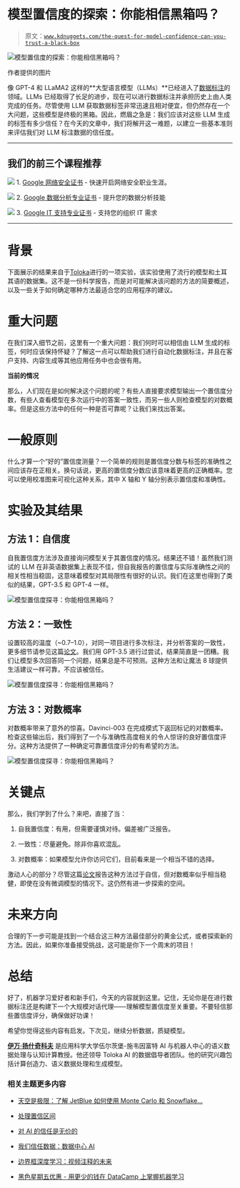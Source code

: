 # 模型置信度的探索：你能相信黑箱吗？

> 原文：[`www.kdnuggets.com/the-quest-for-model-confidence-can-you-trust-a-black-box`](https://www.kdnuggets.com/the-quest-for-model-confidence-can-you-trust-a-black-box)

![模型置信度的探索：你能相信黑箱吗？](img/894e9ac14c8ab3392f26660526c9f14a.png)

作者提供的图片

像 GPT-4 和 LLaMA2 这样的**大型语言模型（LLMs）**已经进入了[数据标注](https://example.org)的领域。LLMs 已经取得了长足的进步，现在可以进行数据标注并承担历史上由人类完成的任务。尽管使用 LLM 获取数据标签非常迅速且相对便宜，但仍然存在一个大问题，这些模型是终极的黑箱。因此，燃眉之急是：我们应该对这些 LLM 生成的标签有多少信任？在今天的文章中，我们将解开这一难题，以建立一些基本准则来评估我们对 LLM 标注数据的信任度。

* * *

## 我们的前三个课程推荐

![](img/0244c01ba9267c002ef39d4907e0b8fb.png) 1\. [Google 网络安全证书](https://www.kdnuggets.com/google-cybersecurity) - 快速开启网络安全职业生涯。

![](img/e225c49c3c91745821c8c0368bf04711.png) 2\. [Google 数据分析专业证书](https://www.kdnuggets.com/google-data-analytics) - 提升您的数据分析技能

![](img/0244c01ba9267c002ef39d4907e0b8fb.png) 3\. [Google IT 支持专业证书](https://www.kdnuggets.com/google-itsupport) - 支持您的组织 IT 需求

* * *

# 背景

下面展示的结果来自于[Toloka](http://toloka.ai)进行的一项实验，该实验使用了流行的模型和土耳其语的数据集。这不是一份科学报告，而是对可能解决该问题的方法的简要概述，以及一些关于如何确定哪种方法最适合您的应用程序的建议。

# 重大问题

在我们深入细节之前，这里有一个重大问题：我们何时可以相信由 LLM 生成的标签，何时应该保持怀疑？了解这一点可以帮助我们进行自动化数据标注，并且在客户支持、内容生成等其他应用任务中也会很有用。

**当前的情况**

那么，人们现在是如何解决这个问题的呢？有些人直接要求模型输出一个置信度分数，有些人查看模型在多次运行中的答案一致性，而另一些人则检查模型的对数概率。但是这些方法中的任何一种是否可靠呢？让我们来找出答案。

# 一般原则

什么才算一个“好的”置信度测量？一个简单的规则是置信度分数与标签的准确性之间应该存在正相关。换句话说，更高的置信度分数应该意味着更高的正确概率。您可以使用校准图来可视化这种关系，其中 X 轴和 Y 轴分别表示置信度和准确性。

# 实验及其结果

## 方法 1：自信度

自我置信度方法涉及直接询问模型关于其置信度的情况。结果还不错！虽然我们测试的 LLM 在非英语数据集上表现不佳，但自我报告的置信度与实际准确性之间的相关性相当稳固，这意味着模型对其局限性有很好的认识。我们在这里也得到了类似的结果，GPT-3.5 和 GPT-4 一样。

![模型置信度探寻：你能相信黑箱吗？](img/5a50406ba0dbb94a4a94a29db976aa15.png)

## 方法 2：一致性

设置较高的温度（~0.7–1.0），对同一项目进行多次标注，并分析答案的一致性，更多细节请参见这篇[论文](https://arxiv.org/abs/2305.19187)。我们用 GPT-3.5 进行过尝试，结果简直是一团糟。我们让模型多次回答同一个问题，结果总是不可预测。这种方法和让魔法 8 球提供生活建议一样可靠，不应该被信任。

![模型置信度探寻：你能相信黑箱吗？](img/0aa9e9852008a4f2896db47a07eb52ab.png)

## 方法 3：对数概率

对数概率带来了意外的惊喜。Davinci-003 在完成模式下返回标记的对数概率。检查这些输出后，我们得到了一个与准确性高度相关的令人惊讶的良好置信度评分。这种方法提供了一种确定可靠置信度评分的有希望的方法。

![模型置信度探寻：你能相信黑箱吗？](img/bf034f50dc67f3b061d140b9d75c8b81.png)

# 关键点

那么，我们学到了什么？来吧，直接了当：

1.  自我置信度：有用，但需要谨慎对待。偏差被广泛报告。

1.  一致性：尽量避免。除非你喜欢混乱。

1.  对数概率：如果模型允许你访问它们，目前看来是一个相当不错的选择。

激动人心的部分？尽管这篇[论文](https://arxiv.org/abs/2305.14975)报告这种方法过于自信，但对数概率似乎相当稳健，即使在没有微调模型的情况下。这仍然有进一步探索的空间。

# 未来方向

合理的下一步可能是找到一个结合这三种方法最佳部分的黄金公式，或者探索新的方法。因此，如果你准备接受挑战，这可能是你下一个周末的项目！

# 总结

好了，机器学习爱好者和新手们，今天的内容就到这里。记住，无论你是在进行数据标注还是构建下一个大规模对话代理——理解模型置信度至关重要。不要轻信那些置信度评分，确保做好功课！

希望你觉得这些内容有启发。下次见，继续分析数据，质疑模型。

**[伊万·扬什奇科夫](https://www.linkedin.com/in/kroniker/?originalSubdomain=de)** 是应用科学大学伍尔茨堡-施韦因富特 AI 与机器人中心的语义数据处理与认知计算教授。他还领导 Toloka AI 的数据倡导者团队。他的研究兴趣包括计算创造力、语义数据处理和生成模型。

### 相关主题更多内容

+   [天空是极限：了解 JetBlue 如何使用 Monte Carlo 和 Snowflake…](https://www.kdnuggets.com/2022/12/monte-carlo-jetblue-snowflake-build-trust-improve-model-accuracy.html)

+   [处理置信区间](https://www.kdnuggets.com/2023/04/working-confidence-intervals.html)

+   [对 AI 的信任是无价的](https://www.kdnuggets.com/2022/08/trust-ai-priceless.html)

+   [我们信任数据：数据中心 AI](https://www.kdnuggets.com/2022/10/data-trust-data-centric-ai.html)

+   [边界框深度学习：视频注释的未来](https://www.kdnuggets.com/2022/07/bounding-box-deep-learning-future-video-annotation.html)

+   [黑色星期五优惠 - 用更少的钱在 DataCamp 上掌握机器学习](https://www.kdnuggets.com/2022/11/datacamp-black-friday-deal-master-machine-learning-less-datacamp.html)
